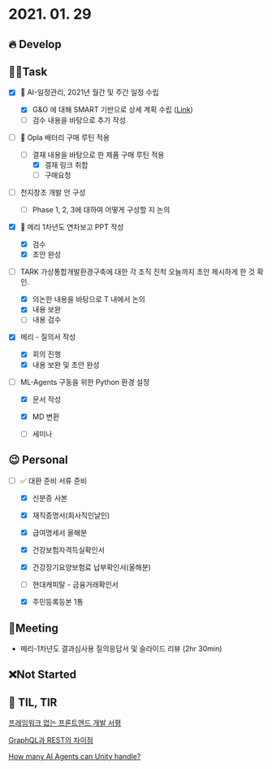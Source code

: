 # 2021. 01. 29

## 🔥 Develop







##  🏳‍🌈Task

- [x] 🎨 AI-일정관리, 2021년 월간 및 주간 일정 수립

  - [x] G&O 에 대해 SMART 기반으로 상세 계획 수립 ([Link](http://cyw.pe.kr/xe/a42/906839))
  - [ ] 검수 내용을 바탕으로 추가 작성
- [ ] 🎨 Opla 배터리 구매 루틴 적용
  - [ ] 결재 내용을 바탕으로 한 제품 구매 루틴 적용
    - [x] 결재 링크 취합
    - [ ] 구매요청
- [ ] 천지창조 개발 안 구성
  - [ ] Phase 1, 2, 3에 대하여 어떻게 구성할 지 논의
- [x] 📝 메리 1차년도 연차보고 PPT 작성
  - [x] 검수
  - [x] 초안 완성

- [ ] TARK 가상통합개발환경구축에 대한 각 조직 진척 오늘까지 초안 제시하게 한 것 확인.
  - [x] 의논한 내용을 바탕으로 T 내에서 논의
  - [x] 내용 보완
  - [ ] 내용 검수
- [x] 메리 - 질의서 작성
  - [x] 회의 진행
  - [x] 내용 보완 및 초안 완성

- [ ] ML-Agents 구동을 위한 Python 환경 설정
  - [x] 문서 작성
  - [x] MD 변환
  - [ ] 세미나




## 😉 Personal

- [ ] ✅ 대환 준비 서류 준비
  - [x] 신분증 사본
  - [x] 재직증명서(회사직인날인)
  - [x] 급여명세서 올해분
  - [x] 건강보험자격득실확인서
  - [x] 건강장기요양보험료 납부확인서(올해분)
  - [ ] 현대캐피탈 - 금융거래확인서
  - [x] 주민등록등본 1통



## :dizzy: ​Meeting

* 메리-1차년도 결과심사용 질의응답서 및 슬라이드 리뷰 (2hr 30min)



## ❌Not Started






## 📸 TIL, TIR

[프레임워크 없는 프론트엔드 개발 서평](https://lovemewithoutall.github.io/it/frameworkless-front-end-development/)

[GraphQL과 REST의 차이점](https://hwasurr.io/api/rest-graphql-differences/)

[How many AI Agents can Unity handle?](https://www.youtube.com/watch?v=G9Otw12OUvE)
